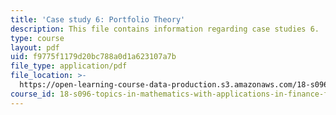 ```yaml
---
title: 'Case study 6: Portfolio Theory'
description: This file contains information regarding case studies 6.
type: course
layout: pdf
uid: f9775f1179d20bc788a0d1a623107a7b
file_type: application/pdf
file_location: >-
  https://open-learning-course-data-production.s3.amazonaws.com/18-s096-topics-in-mathematics-with-applications-in-finance-fall-2013/f9775f1179d20bc788a0d1a623107a7b_MIT18_S096F13_CaseStudy6.pdf
course_id: 18-s096-topics-in-mathematics-with-applications-in-finance-fall-2013
---
```


